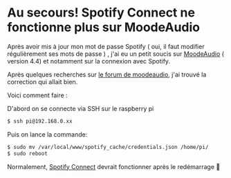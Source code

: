 # Au secours! Spotify Connect ne fonctionne plus sur MoodeAudio

Après avoir mis à jour mon mot de passe Spotify ( oui, il faut modifier régulièrement ses mots de passe ) , j'ai eu un petit soucis sur [MoodeAudio](http://moodeaudio.org/) ( version 4.4) et notamment sur la connexion avec Spotify.

Après quelques recherches sur [le forum de moodeaudio](http://moodeaudio.org/forum/showthread.php?tid=765&page=2), j'ai trouvé la correction qui allait bien.

Voici comment faire :

D'abord on se connecte via SSH sur le raspberry pi

```bash
$ ssh pi@192.168.0.xx
```


Puis on lance la commande:

```bash
$ sudo mv /var/local/www/spotify_cache/credentials.json /home/pi/
$ sudo reboot
```


Normalement, [Spotify Connect](https://www.spotify.com/fr/connect/) devrait fonctionner après le redémarrage 🙂
